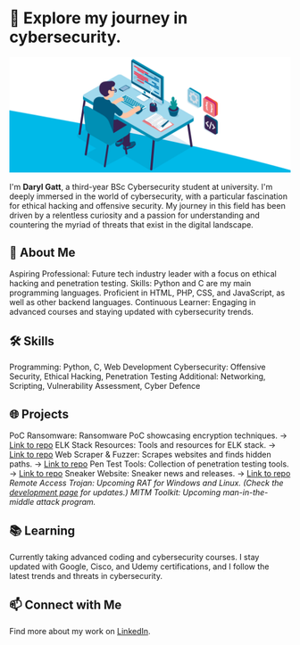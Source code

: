 # 👋 Explore my journey in cybersecurity.
![Coding GIF](https://raw.githubusercontent.com/Azael-Dev/Azael-Dev/master/coding.gif)

I'm **Daryl Gatt**, a third-year BSc Cybersecurity student at university. I'm deeply immersed in the world of cybersecurity, with a particular fascination for ethical hacking and offensive security. My journey in this field has been driven by a relentless curiosity and a passion for understanding and countering the myriad of threats that exist in the digital landscape.

## 🌱 About Me
Aspiring Professional: Future tech industry leader with a focus on ethical hacking and penetration testing.
Skills: Python and C are my main programming languages. Proficient in HTML, PHP, CSS, and JavaScript, as well as other backend languages.
Continuous Learner: Engaging in advanced courses and staying updated with cybersecurity trends.

## 🛠️ Skills
Programming: Python, C, Web Development
Cybersecurity: Offensive Security, Ethical Hacking, Penetration Testing
Additional: Networking, Scripting, Vulnerability Assessment, Cyber Defence

## 🌐 Projects
PoC Ransomware: Ransomware PoC showcasing encryption techniques. -> [Link to repo](https://github.com/phantom0004/_KRYPT0S_RANSOMWARE)
ELK Stack Resources: Tools and resources for ELK stack. -> [Link to repo](https://github.com/phantom0004/elk-stack-tools)
Web Scraper & Fuzzer: Scrapes websites and finds hidden paths. -> [Link to repo](https://github.com/phantom0004/elk-stack-tools)
Pen Test Tools: Collection of penetration testing tools. -> [Link to repo](https://github.com/phantom0004/PenTest_Vault)
Sneaker Website: Sneaker news and releases. -> [Link to repo](https://github.com/phantom0004/Sneakerology)
_Remote Access Trojan: Upcoming RAT for Windows and Linux. (Check the [development page](https://github.com/phantom0004/th3executor-PREVIEW-UNDERDEVELOPMENT) for updates.)_
_MITM Toolkit: Upcoming man-in-the-middle attack program._

## 📚 Learning
Currently taking advanced coding and cybersecurity courses. I stay updated with Google, Cisco, and Udemy certifications, and I follow the latest trends and threats in cybersecurity.

## 📫 Connect with Me
Find more about my work on [LinkedIn](https://www.linkedin.com/in/daryl-gatt-web3/).
